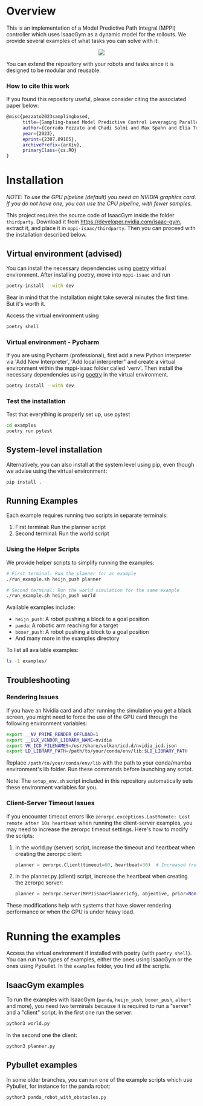 # Overview
This is an implementation of a Model Predictive Path Integral (MPPI) controller which uses IsaacGym as a dynamic model for the rollouts. We provide several examples of what tasks you can solve with it: 

<p align="center">
<img src="docs/source/overview_gif.gif"/>
</p>

You can extend the repository with your robots and tasks since it is designed to be modular and reusable. 

### How to cite this work
If you found this repository useful, please consider citing the associated paper below:

```bash
@misc{pezzato2023samplingbased,
      title={Sampling-based Model Predictive Control Leveraging Parallelizable Physics Simulations}, 
      author={Corrado Pezzato and Chadi Salmi and Max Spahn and Elia Trevisan and Javier Alonso-Mora and Carlos Hernandez Corbato},
      year={2023},
      eprint={2307.09105},
      archivePrefix={arXiv},
      primaryClass={cs.RO}
}
```

# Installation

*NOTE: To use the GPU pipeline (default) you need an NVIDIA graphics card. If you do not have one, you can use the CPU pipeline, with fewer samples.*

This project requires the source code of IsaacGym inside the folder
`thirdparty`. Download it from https://developer.nvidia.com/isaac-gym, extract it, and place
it in `mppi-isaac/thirdparty`. Then you can proceed with the installation described below. 

## Virtual environment (advised)
You can install the necessary dependencies using [poetry](https://python-poetry.org/docs/) virtual environment. After installing poetry, move into `mppi-isaac` and run
```bash
poetry install --with dev
```
Bear in mind that the installation might take several minutes the first time. But it's worth it.

Access the virtual environment using
```bash
poetry shell
```

### Virtual environment - Pycharm
If you are using Pycharm (professional), first add a new Python interpreter via 'Add New Interpreter', 'Add local interpreter" and 
create a virtual environment within the mppi-isaac folder called 'venv'. Then install the necessary dependencies using [poetry](https://python-poetry.org/docs/) in the virtual environment.
```bash
poetry install --with dev
```

### **Test the installation**
Test that everything is properly set up, use pytest
```bash
cd examples
poetry run pytest
```
## System-level installation
Alternatively, you can also install at the system level using pip, even though we advise using the virtual environment:
```bash
pip install .
```

## Running Examples

Each example requires running two scripts in separate terminals:

1. First terminal: Run the planner script
2. Second terminal: Run the world script

### Using the Helper Scripts

We provide helper scripts to simplify running the examples:

```bash
# First terminal: Run the planner for an example
./run_example.sh heijn_push planner

# Second terminal: Run the world simulation for the same example
./run_example.sh heijn_push world
```

Available examples include:
- `heijn_push`: A robot pushing a block to a goal position
- `panda`: A robotic arm reaching for a target
- `boxer_push`: A robot pushing a block to a goal position
- And many more in the examples directory

To list all available examples:
```bash
ls -1 examples/
```

## Troubleshooting

### Rendering Issues
If you have an Nvidia card and after running the simulation you get a black screen, you might need to force the use of the GPU card through the following environment variables:

```bash
export __NV_PRIME_RENDER_OFFLOAD=1
export __GLX_VENDOR_LIBRARY_NAME=nvidia
export VK_ICD_FILENAMES=/usr/share/vulkan/icd.d/nvidia_icd.json
export LD_LIBRARY_PATH=/path/to/your/conda/env/lib:$LD_LIBRARY_PATH
```

Replace `/path/to/your/conda/env/lib` with the path to your conda/mamba environment's lib folder. Run these commands before launching any script.

Note: The `setup_env.sh` script included in this repository automatically sets these environment variables for you.

### Client-Server Timeout Issues
If you encounter timeout errors like `zerorpc.exceptions.LostRemote: Lost remote after 10s heartbeat` when running the client-server examples, you may need to increase the zerorpc timeout settings. Here's how to modify the scripts:

1. In the world.py (server) script, increase the timeout and heartbeat when creating the zerorpc client:
   ```python
   planner = zerorpc.Client(timeout=60, heartbeat=30)  # Increased from default 10s
   ```

2. In the planner.py (client) script, increase the heartbeat when creating the zerorpc server:
   ```python
   planner = zerorpc.Server(MPPIisaacPlanner(cfg, objective, prior=None), heartbeat=30)
   ```

These modifications help with systems that have slower rendering performance or when the GPU is under heavy load.

# Running the examples
Access the virtual environment if installed with poetry (with `poetry shell`). You can run two types of examples, either the ones using IsaacGym or the ones using Pybullet. In the `examples` folder, you find all the scripts. 

## IsaacGym examples
To run the examples with IsaacGym (`panda`, `heijn_push`, `boxer_push`, `albert` and more), you need two terminals because it is required to run a "server" and a "client" script. In the first one run the server:
```bash 
python3 world.py
```
In the second one the client:
```bash 
python3 planner.py
```

## Pybullet examples
In some older branches, you can run one of the example scripts which use Pybullet, for instance for the panda robot:
```bash
python3 panda_robot_with_obstacles.py
```

